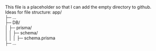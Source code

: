 This file is a placeholder so that I can add the empty directory to github.
Ideas for file structure:
app/<br />
├─ ...<br />
├─ DB/<br />
│  ├─ prisma/<br />
│  │  ├─ schema/<br />
│  │  │  ├─ schema.prisma <br />
├─ ...<br />